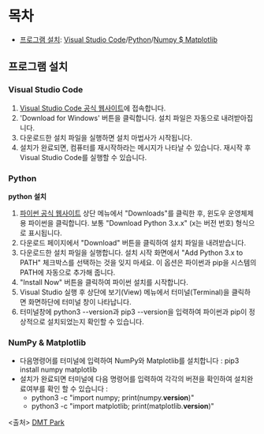 # 목차
* [프로그램 설치](https://github.com/kmathteacher/math/new/main?readme=1#%ED%94%84%EB%A1%9C%EA%B7%B8%EB%9E%A8-%EC%84%A4%EC%B9%98): [Visual Studio Code](https://github.com/kmathteacher/math/new/main?readme=1#visual-studio-code)/[Python](https://github.com/kmathteacher/math/new/main?readme=1#python)/[Numpy $ Matplotlib](https://github.com/kmathteacher/math/new/main?readme=1#numpy--matplotlib)

## 프로그램 설치
### Visual Studio Code
  1. [Visual Studio Code 공식 웹사이트](https://code.visualstudio.com/)에 접속합니다.
  2. 'Download for Windows' 버튼을 클릭합니다. 설치 파일은 자동으로 내려받아집니다.
  3. 다운로드한 설치 파일을 실행하면 설치 마법사가 시작됩니다.
  4. 설치가 완료되면, 컴퓨터를 재시작하라는 메시지가 나타날 수 있습니다. 재시작 후 Visual Studio Code를 실행할 수 있습니다.

### Python 
**python 설치**
  1. [파이썬 공식 웹사이트](https://www.python.org/) 상단 메뉴에서 "Downloads"를 클릭한 후, 윈도우 운영체제용 파이썬을 클릭합니다. 보통 "Download Python 3.x.x" (x는 버전 번호) 형식으로 표시됩니다.
  2. 다운로드 페이지에서 "Download" 버튼을 클릭하여 설치 파일을 내려받습니다.
  3. 다운로드한 설치 파일을 실행합니다. 설치 시작 화면에서 "Add Python 3.x to PATH" 체크박스를 선택하는 것을 잊지 마세요. 이 옵션은 파이썬과 pip을 시스템의 PATH에 자동으로 추가해 줍니다.
  4. "Install Now" 버튼을 클릭하여 파이썬 설치를 시작합니다.
  5. Visual Studio 실행 후 상단에 보기(View) 메뉴에서 터미널(Terminal)을 클릭하면 화면하단에 터미널 창이 나타납니다.
  6. 터미널창에 python3 --version과 pip3 --version을 입력하여 파이썬과 pip이 정상적으로 설치되었는지 확인할 수 있습니다.

### NumPy & Matplotlib
  * 다음명령어를 터미널에 입력하여 NumPy와 Matplotlib를 설치합니다 : pip3 install numpy matplotlib
  * 설치가 완료되면 터미널에 다음 명령어를 입력하여 각각의 버젼을 확인하여 설치완료여부를 확인 할 수 있습니다 :
    * python3 -c "import numpy; print(numpy.__version__)"
    * python3 -c "import matplotlib; print(matplotlib.__version__)"


<출처> [DMT Park](https://github.com/DMTPARK/mytetration?tab=readme-ov-file#user-content-fn-1-2ba2c22a484634fb0dd745ebedac56e7)
